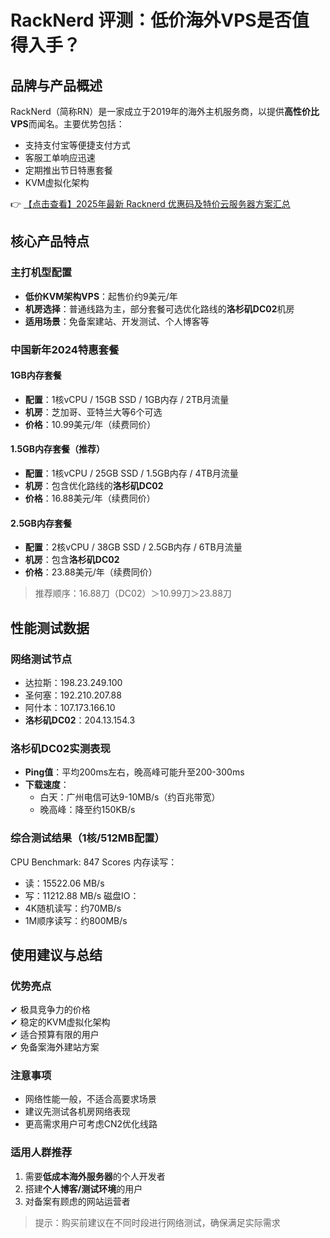 # RackNerd 评测：低价海外VPS是否值得入手？

## 品牌与产品概述

RackNerd（简称RN）是一家成立于2019年的海外主机服务商，以提供**高性价比VPS**而闻名。主要优势包括：
- 支持支付宝等便捷支付方式
- 客服工单响应迅速
- 定期推出节日特惠套餐
- KVM虚拟化架构

👉 [【点击查看】2025年最新 Racknerd 优惠码及特价云服务器方案汇总](https://bit.ly/Rack_Nerd)

## 核心产品特点

### 主打机型配置
- **低价KVM架构VPS**：起售价约9美元/年
- **机房选择**：普通线路为主，部分套餐可选优化路线的**洛杉矶DC02**机房
- **适用场景**：免备案建站、开发测试、个人博客等

### 中国新年2024特惠套餐

#### 1GB内存套餐
- **配置**：1核vCPU / 15GB SSD / 1GB内存 / 2TB月流量
- **机房**：芝加哥、亚特兰大等6个可选
- **价格**：10.99美元/年（续费同价）

#### 1.5GB内存套餐（推荐）
- **配置**：1核vCPU / 25GB SSD / 1.5GB内存 / 4TB月流量
- **机房**：包含优化路线的**洛杉矶DC02**
- **价格**：16.88美元/年（续费同价）

#### 2.5GB内存套餐
- **配置**：2核vCPU / 38GB SSD / 2.5GB内存 / 6TB月流量
- **机房**：包含**洛杉矶DC02**
- **价格**：23.88美元/年（续费同价）

> 推荐顺序：16.88刀（DC02）＞10.99刀＞23.88刀

## 性能测试数据

### 网络测试节点
- 达拉斯：198.23.249.100
- 圣何塞：192.210.207.88
- 阿什本：107.173.166.10
- **洛杉矶DC02**：204.13.154.3

### 洛杉矶DC02实测表现
- **Ping值**：平均200ms左右，晚高峰可能升至200-300ms
- **下载速度**：
  - 白天：广州电信可达9-10MB/s（约百兆带宽）
  - 晚高峰：降至约150KB/s

### 综合测试结果（1核/512MB配置）

CPU Benchmark: 847 Scores
内存读写：
- 读：15522.06 MB/s
- 写：11212.88 MB/s
磁盘IO：
- 4K随机读写：约70MB/s
- 1M顺序读写：约800MB/s

## 使用建议与总结

### 优势亮点
✔ 极具竞争力的价格  
✔ 稳定的KVM虚拟化架构  
✔ 适合预算有限的用户  
✔ 免备案海外建站方案  

### 注意事项
- 网络性能一般，不适合高要求场景
- 建议先测试各机房网络表现
- 更高需求用户可考虑CN2优化线路

### 适用人群推荐
1. 需要**低成本海外服务器**的个人开发者
2. 搭建**个人博客/测试环境**的用户
3. 对备案有顾虑的网站运营者

> 提示：购买前建议在不同时段进行网络测试，确保满足实际需求